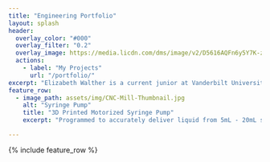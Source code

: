 ```yaml
---
title: "Engineering Portfolio"
layout: splash
header:
  overlay_color: "#000"
  overlay_filter: "0.2"
  overlay_image: https://media.licdn.com/dms/image/v2/D5616AQFn6y5Y7K-zug/profile-displaybackgroundimage-shrink_350_1400/profile-displaybackgroundimage-shrink_350_1400/0/1691772833846?e=1742428800&v=beta&t=eL502tsc4-U_JW8H7D48X9jpdeue07QFyD0n2Sz_5KU
  actions:
    - label: "My Projects"
      url: "/portfolio/"
excerpt: "Elizabeth Walther is a current junior at Vanderbilt University, majoring in Mechanical Engineering and triple minoring in Digital Fabrications, Engineering Management, and Special Education. She hopes to purse a career in rehabilitation engineering after graduation."
feature_row:
  - image_path: assets/img/CNC-Mill-Thumbnail.jpg
    alt: "Syringe Pump"
    title: "3D Printed Motorized Syringe Pump"
    excerpt: "Programmed to accurately deliver liquid from 5mL - 20mL syringes."

---
```


{% include feature_row %}

